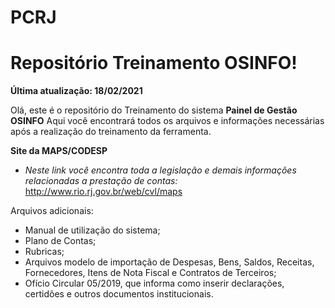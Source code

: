 # PCRJ
# Repositório Treinamento OSINFO!
**Última atualização: 18/02/2021**

Olá, este é o repositório do Treinamento do sistema **Painel de Gestão OSINFO**
Aqui você encontrará todos os arquivos e informações necessárias após a realização do treinamento da ferramenta.

**Site da MAPS/CODESP**
- _Neste link você encontra toda a legislação e demais informações relacionadas a prestação de contas:_
http://www.rio.rj.gov.br/web/cvl/maps

Arquivos adicionais:
- Manual de utilização do sistema;
- Plano de Contas;
- Rubricas;
- Arquivos modelo de importação de Despesas, Bens, Saldos, Receitas, Fornecedores, Itens de Nota Fiscal e Contratos de Terceiros;
- Ofício Circular 05/2019, que informa como inserir declarações, certidões e outros documentos institucionais.
